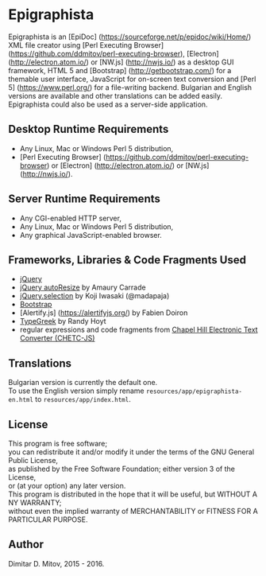 
Epigraphista
==================================
  
Epigraphista is an [EpiDoc] (https://sourceforge.net/p/epidoc/wiki/Home/) XML file creator using [Perl Executing Browser] (https://github.com/ddmitov/perl-executing-browser), [Electron] (http://electron.atom.io/) or [NW.js] (http://nwjs.io/) as a desktop GUI framework, HTML 5 and [Bootstrap] (http://getbootstrap.com/) for a themable user interface, JavaScript for on-screen text conversion and [Perl 5] (https://www.perl.org/) for a file-writing backend. Bulgarian and English versions are available and other translations can be added easily. Epigraphista could also be used as a server-side application.
  
## Desktop Runtime Requirements
  
* Any Linux, Mac or Windows Perl 5 distribution,
* [Perl Executing Browser] (https://github.com/ddmitov/perl-executing-browser) or [Electron] (http://electron.atom.io/) or [NW.js] (http://nwjs.io/).
  
## Server Runtime Requirements
  
* Any CGI-enabled HTTP server,
* Any Linux, Mac or Windows Perl 5 distribution,
* Any graphical JavaScript-enabled browser.
  
## Frameworks, Libraries & Code Fragments Used
* [jQuery](https://jquery.com/)
* [jQuery autoResize](http://amaury.carrade.eu/projects/jquery/autoResize.html) by Amaury Carrade
* [jQuery.selection](http://madapaja.github.io/jquery.selection/) by Koji Iwasaki (@madapaja)
* [Bootstrap](http://getbootstrap.com/)
* [Alertify.js] (https://alertifyjs.org/) by Fabien Doiron
* [TypeGreek](http://www.typegreek.com/) by Randy Hoyt
* regular expressions and code fragments from [Chapel Hill Electronic Text Converter (CHETC-JS)](http://epidoc.cvs.sourceforge.net/epidoc/chetc-js/)
  
## Translations
  
Bulgarian version is currently the default one.  
To use the English version simply rename ```resources/app/epigraphista-en.html``` to ```resources/app/index.html```.
  
## License
  
This program is free software;  
you can redistribute it and/or modify it under the terms of the GNU General Public License,  
as published by the Free Software Foundation; either version 3 of the License,  
or (at your option) any later version.  
This program is distributed in the hope that it will be useful, but WITHOUT A NY WARRANTY;  
without even the implied warranty of MERCHANTABILITY or FITNESS FOR A PARTICULAR PURPOSE.  
  
## Author
  
Dimitar D. Mitov, 2015 - 2016.
